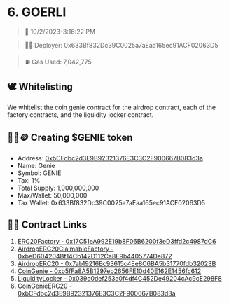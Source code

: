 # 6. GOERLI
<blockquote>📅 10/2/2023-3:16:22 PM</blockquote>

<blockquote>🧞‍♂️ Deployer: 0x633Bf832Dc39C0025a7aEaa165ec91ACF02063D5</blockquote>

<blockquote>⛽️ Gas Used: 7,042,775</blockquote>

## 🕊️ Whitelisting
We whitelist the coin genie contract for the airdrop contract, each of the factory contracts, and the liquidity locker contract.
## 🧞‍♂️🪙 Creating $GENIE token
- Address: [0xbCFdbc2d3E9B92321376E3C3C2F900667B083d3a](https://goerli.etherscan.io/token/0xbCFdbc2d3E9B92321376E3C3C2F900667B083d3a)
- Name: Genie
- Symbol: GENIE
- Tax: 1%
- Total Supply: 1,000,000,000
- Max/Wallet: 50,000,000
- Tax Wallet: 0x633Bf832Dc39C0025a7aEaa165ec91ACF02063D5
## 👷‍♂️ Contract Links
1. [ERC20Factory - 0x17C51eA992E19b8F06B6200f3eD3ffd2c4987dC6](https://goerli.etherscan.io/address/0x17C51eA992E19b8F06B6200f3eD3ffd2c4987dC6)
2. [AirdropERC20ClaimableFactory - 0xbeD604204Bf14Cb142D112Ca8E9b4405774De872](https://goerli.etherscan.io/address/0xbeD604204Bf14Cb142D112Ca8E9b4405774De872)
3. [AirdropERC20 - 0x7ab19216Bc93615c4Ee8C6BA5b31770fdb32023B](https://goerli.etherscan.io/address/0x7ab19216Bc93615c4Ee8C6BA5b31770fdb32023B)
4. [CoinGenie - 0xb5fFa8A5B1297eb2656FE10d40E162E1456fc612](https://goerli.etherscan.io/address/0xb5fFa8A5B1297eb2656FE10d40E162E1456fc612)
5. [LiquidityLocker - 0x039c0def253a0f4df4C452De49204cAc9cE298F8](https://goerli.etherscan.io/address/0x039c0def253a0f4df4C452De49204cAc9cE298F8)
6. [CoinGenieERC20 - 0xbCFdbc2d3E9B92321376E3C3C2F900667B083d3a](https://goerli.etherscan.io/address/0xbCFdbc2d3E9B92321376E3C3C2F900667B083d3a)

